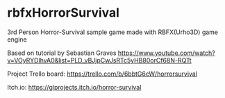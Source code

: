 # rbfxHorrorSurvival
3rd Person Horror-Survival sample game made with RBFX(Urho3D) game engine

Based on tutorial by Sebastian Graves https://www.youtube.com/watch?v=VOyRYDIhvA0&list=PLD_vBJjpCwJsRTc5yHB80orCf68N-RQTt

Project Trello board: https://trello.com/b/6bbtG6cW/horrorsurvival

Itch.io: https://glprojects.itch.io/horror-survival
